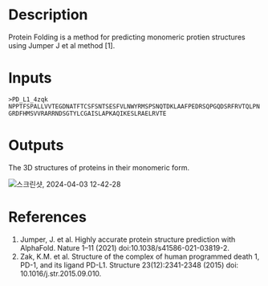 # Description 

Protein Folding is a method for predicting monomeric protien structures using Jumper J et al method [1]. 

# Inputs

```fasta
>PD_L1_4zqk
NPPTFSPALLVVTEGDNATFTCSFSNTSESFVLNWYRMSPSNQTDKLAAFPEDRSQPGQDSRFRVTQLPN
GRDFHMSVVRARRNDSGTYLCGAISLAPKAQIKESLRAELRVTE
```

# Outputs

The 3D structures of proteins in their monomeric form.

![스크린샷, 2024-04-03 12-42-28](https://github.com/arontier/ad3-tutorials/assets/121647082/20ca05aa-5489-4150-9818-32fee68d16fc)


# References

1. Jumper, J. et al. Highly accurate protein structure prediction with AlphaFold. Nature 1–11 (2021) doi:10.1038/s41586-021-03819-2.
2. Zak, K.M. et al. Structure of the complex of human programmed death 1, PD-1, and its ligand PD-L1. Structure 23(12):2341-2348 (2015) doi: 10.1016/j.str.2015.09.010.
